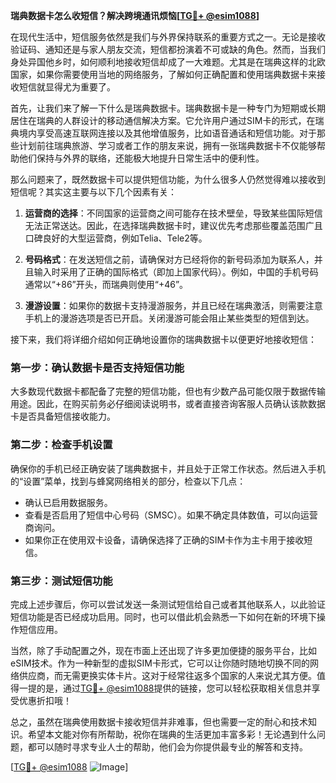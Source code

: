 **瑞典数据卡怎么收短信？解决跨境通讯烦恼[[TG💪+ @esim1088](https://t.me/s/esim1088)]**

在现代生活中，短信服务依然是我们与外界保持联系的重要方式之一。无论是接收验证码、通知还是与家人朋友交流，短信都扮演着不可或缺的角色。然而，当我们身处异国他乡时，如何顺利地接收短信却成了一大难题。尤其是在瑞典这样的北欧国家，如果你需要使用当地的网络服务，了解如何正确配置和使用瑞典数据卡来接收短信就显得尤为重要了。

首先，让我们来了解一下什么是瑞典数据卡。瑞典数据卡是一种专门为短期或长期居住在瑞典的人群设计的移动通信解决方案。它允许用户通过SIM卡的形式，在瑞典境内享受高速互联网连接以及其他增值服务，比如语音通话和短信功能。对于那些计划前往瑞典旅游、学习或者工作的朋友来说，拥有一张瑞典数据卡不仅能够帮助他们保持与外界的联络，还能极大地提升日常生活中的便利性。

那么问题来了，既然数据卡可以提供短信功能，为什么很多人仍然觉得难以接收到短信呢？其实这主要与以下几个因素有关：

1. **运营商的选择**：不同国家的运营商之间可能存在技术壁垒，导致某些国际短信无法正常送达。因此，在选择瑞典数据卡时，建议优先考虑那些覆盖范围广且口碑良好的大型运营商，例如Telia、Tele2等。

2. **号码格式**：在发送短信之前，请确保对方已经将你的新号码添加为联系人，并且输入时采用了正确的国际格式（即加上国家代码）。例如，中国的手机号码通常以“+86”开头，而瑞典则使用“+46”。

3. **漫游设置**：如果你的数据卡支持漫游服务，并且已经在瑞典激活，则需要注意手机上的漫游选项是否已开启。关闭漫游可能会阻止某些类型的短信到达。

接下来，我们将详细介绍如何正确地设置你的瑞典数据卡以便更好地接收短信：

### 第一步：确认数据卡是否支持短信功能
大多数现代数据卡都配备了完整的短信功能，但也有少数产品可能仅限于数据传输用途。因此，在购买前务必仔细阅读说明书，或者直接咨询客服人员确认该款数据卡是否具备短信接收能力。

### 第二步：检查手机设置
确保你的手机已经正确安装了瑞典数据卡，并且处于正常工作状态。然后进入手机的“设置”菜单，找到与蜂窝网络相关的部分，检查以下几点：
- 确认已启用数据服务。
- 查看是否启用了短信中心号码（SMSC）。如果不确定具体数值，可以向运营商询问。
- 如果你正在使用双卡设备，请确保选择了正确的SIM卡作为主卡用于接收短信。

### 第三步：测试短信功能
完成上述步骤后，你可以尝试发送一条测试短信给自己或者其他联系人，以此验证短信功能是否已经成功启用。同时，也可以借此机会熟悉一下如何在新的环境下操作短信应用。

当然，除了手动配置之外，现在市面上还出现了许多更加便捷的服务平台，比如eSIM技术。作为一种新型的虚拟SIM卡形式，它可以让你随时随地切换不同的网络供应商，而无需更换实体卡片。这对于经常往返多个国家的人来说尤其方便。值得一提的是，通过[TG💪+ @esim1088](https://t.me/s/esim1088)提供的链接，您可以轻松获取相关信息并享受优惠折扣哦！

总之，虽然在瑞典使用数据卡接收短信并非难事，但也需要一定的耐心和技术知识。希望本文能对你有所帮助，祝你在瑞典的生活更加丰富多彩！无论遇到什么问题，都可以随时寻求专业人士的帮助，他们会为你提供最专业的解答和支持。

[[TG💪+ @esim1088](https://t.me/s/esim1088) ![Image](https://i.postimg.cc/4NQfJmqS/Snipaste-2025-05-13-00-14-12.png)]